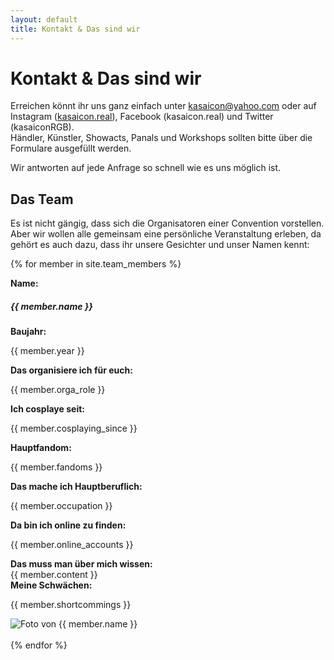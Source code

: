 ```yaml
---
layout: default
title: Kontakt & Das sind wir
---
```


# Kontakt & Das sind wir

Erreichen könnt ihr uns ganz einfach unter [kasaicon@yahoo.com](mailto:kasaicon@yahoo.com) oder auf Instagram ([kasaicon.real](https://instagram.com/kasaicon.real/)), Facebook (kasaicon.real) und Twitter (kasaiconRGB). <br>
Händler, Künstler, Showacts, Panals und Workshops sollten bitte über die Formulare ausgefüllt werden. 

Wir antworten auf jede Anfrage so schnell wie es uns möglich ist. 

## Das Team

Es ist nicht gängig, dass sich die Organisatoren einer Convention vorstellen. 
Aber wir wollen alle gemeinsam eine persönliche Veranstaltung erleben, da gehört es auch dazu, dass ihr unsere Gesichter und unser Namen kennt:

{% for member in site.team_members %}
<div class="row border-infocard">
<div class="col-xl-6">
<div class="row"><div class="col-md-4"> <b> Name:                          </b></div><div class="col-md-8"> <h5>{{ member.name }}      </h5></div> </div>
<div class="row"><div class="col-md-4"> <b> Baujahr:                       </b></div><div class="col-md-8"> <p>{{ member.year }}             </p></div> </div>
<div class="row"><div class="col-md-4"> <b> Das organisiere ich für euch:  </b></div><div class="col-md-8"> <p>{{ member.orga_role }}        </p></div> </div>
<div class="row"><div class="col-md-4"> <b> Ich cosplaye seit:             </b></div><div class="col-md-8"> <p>{{ member.cosplaying_since }} </p></div> </div>
<div class="row"><div class="col-md-4"> <b> Hauptfandom:                   </b></div><div class="col-md-8"> <p>{{ member.fandoms }}          </p></div> </div>
<div class="row"><div class="col-md-4"> <b> Das mache ich Hauptberuflich:  </b></div><div class="col-md-8"> <p>{{ member.occupation }}       </p></div> </div>
<div class="row"><div class="col-md-4"> <b> Da bin ich online zu finden:   </b></div><div class="col-md-8"> <p>{{ member.online_accounts }}  </p></div> </div>
<div class="row"><div class="col-md-4"> <b> Das muss man über mich wissen: </b></div><div class="col-md-8">    {{ member.content }}          </div> </div>
<div class="row"><div class="col-md-4"> <b> Meine Schwächen:               </b></div><div class="col-md-8"> <p>{{ member.shortcommings }}    </p></div> </div>
</div>
<div class="col-xl-6">
<img src="{{ member.image }}" alt="Foto von {{ member.name }}" class="img-fluid">
</div>
</div>
<br>
{% endfor %}
